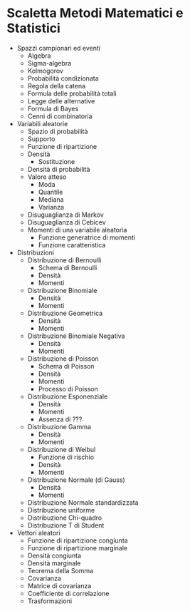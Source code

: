 # Scaletta Metodi Matematici e Statistici
- Spazzi campionari ed eventi
	- Algebra
	- Sigma-algebra
	- Kolmogorov
	- Probabilità condizionata
	- Regola della catena
	- Formula delle probabilità totali
	- Legge delle alternative
	- Formula di Bayes
	- Cenni di combinatoria
- Variabili aleatorie
	- Spazio di probabilità
	- Supporto
	- Funzione di ripartizione
	- Densità
		- Sostituzione
	- Densità di probabilità
	- Valore atteso
		- Moda
		- Quantile
		- Mediana
		- Varianza
	- Disuguaglianza di Markov
	- Disuguaglianza di Cebicev
	- Momenti di una variabile aleatoria
		- Funzione generatrice di momenti
		- Funzione caratteristica
- Distribuzioni
	- Distribuzione di Bernoulli
		- Schema di Bernoulli
		- Densità
		- Momenti
	- Distribuzione Binomiale
		- Densità
		- Momenti
	- Distribuzione Geometrica
		- Densità
		- Momenti
	- Distribuzione Binomiale Negativa
		- Densità
		- Momenti
	- Distribuzione di Poisson
		- Schema di Poisson
		- Densità
		- Momenti
		- Processo di Poisson
	- Distribuzione Esponenziale
		- Densità
		- Momenti
		- Assenza di ???
	- Distribuzione Gamma
		- Densità
		- Momenti
	- Distribuzione di Weibul
		- Funzione di rischio
		- Densità
		- Momenti
	- Distribuzione Normale (di Gauss)
		- Densità
		- Momenti
	- Distribuzione Normale standardizzata
	- Distribuzione uniforme
	- Distribuzione Chi-quadro
	- Distribuzione T di Student
- Vettori aleatori
	- Funzione di ripartizione congiunta
	- Funzione di ripartizione marginale
	- Densità congiunta
	- Densità marginale
	- Teorema della Somma
	- Covarianza
	- Matrice di covarianza
	- Coefficiente di correlazione
	- Trasformazioni